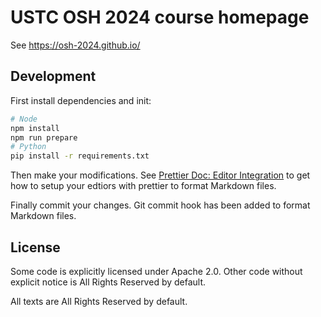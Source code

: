 # USTC OSH 2024 course homepage

See <https://osh-2024.github.io/>

## Development

First install dependencies and init:

```bash
# Node
npm install
npm run prepare
# Python
pip install -r requirements.txt
```

Then make your modifications.
See [Prettier Doc: Editor Integration](https://prettier.io/docs/en/editors.html)
to get how to setup your edtiors with prettier to format Markdown files.

Finally commit your changes.
Git commit hook has been added to format Markdown files.

## License

Some code is explicitly licensed under Apache 2.0.
Other code without explicit notice is All Rights Reserved by default.

All texts are All Rights Reserved by default.
